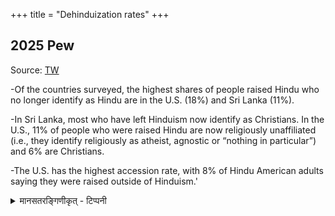 +++
title = "Dehinduization rates"
+++

## 2025 Pew
Source: [TW](https://t.co/hIoWpfxTVY)

-Of the countries surveyed, the highest shares of people raised Hindu who no longer identify as Hindu are in the U.S. (18%) and Sri Lanka (11%).

-In Sri Lanka, most who have left Hinduism now identify as Christians. In the U.S., 11% of people who were raised Hindu are now religiously unaffiliated (i.e., they identify religiously as atheist, agnostic or “nothing in particular”) and 6% are Christians.

-The U.S. has the highest accession rate, with 8% of Hindu American adults saying they were raised outside of Hinduism.'

<details><summary>मानसतरङ्गिणीकृत् - टिप्पनी</summary>

Number below for the US seems to fit what one observes anecdotally. One observes an extensive confusion and a consequent search for an identity. In large fraction (perhaps influenced by the American race-centric lens) this converges on skin color ("brownness") or race ("South Asia"); both of these tend to detract from a H identity
</details>
